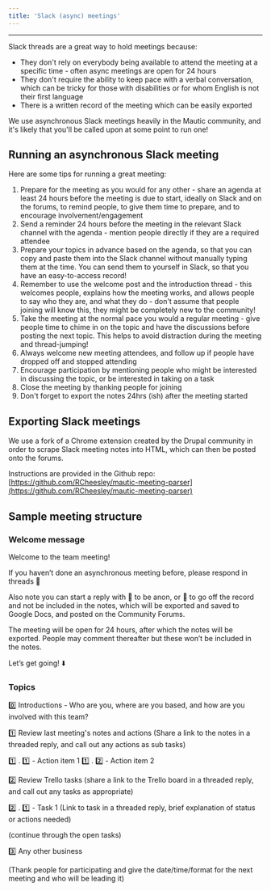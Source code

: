 ```yaml
---
title: 'Slack (async) meetings'
---
```


---
Slack threads are a great way to hold meetings because:

* They don't rely on everybody being available to attend the meeting at a specific time - often async meetings are open for 24 hours
* They don't require the ability to keep pace with a verbal conversation, which can be tricky for those with disabilities or for whom English is not their first language
* There is a written record of the meeting which can be easily exported

We use asynchronous Slack meetings heavily in the Mautic community, and it's likely that you'll be called upon at some point to run one! 

## Running an asynchronous Slack meeting

Here are some tips for running a great meeting:

1. Prepare for the meeting as you would for any other - share an agenda at least 24 hours before the meeting is due to start, ideally on Slack and on the forums, to remind people, to give them time to prepare, and to encourage involvement/engagement
2. Send a reminder 24 hours before the meeting in the relevant Slack channel with the agenda - mention people directly if they are a required attendee
3. Prepare your topics in advance based on the agenda, so that you can copy and paste them into the Slack channel without manually typing them at the time. You can send them to yourself in Slack, so that you have an easy-to-access record!
4. Remember to use the welcome post and the introduction thread - this welcomes people, explains how the meeting works, and allows people to say who they are, and what they do - don't assume that people joining will know this, they might be completely new to the community!
5. Take the meeting at the normal pace you would a regular meeting - give people time to chime in on the topic and have the discussions before posting the next topic. This helps to avoid distraction during the meeting and thread-jumping!
6. Always welcome new meeting attendees, and follow up if people have dropped off and stopped attending
7. Encourage participation by mentioning people who might be interested in discussing the topic, or be interested in taking on a task
8. Close the meeting by thanking people for joining
9. Don't forget to export the notes 24hrs (ish) after the meeting started

## Exporting Slack meetings
We use a fork of a Chrome extension created by the Drupal community in order to scrape Slack meeting notes into HTML, which can then be posted onto the forums.

Instructions are provided in the Github repo: [https://github.com/RCheesley/mautic-meeting-parser](https://github.com/RCheesley/mautic-meeting-parser)

## Sample meeting structure

### Welcome message

Welcome to the team meeting! 

If you haven’t done an asynchronous meeting before, please respond in threads :slightly_smiling_face:

Also note you can start a reply with 
:bust_in_silhouette: to be anon, or 
:no_entry_sign: to go off the record and not be included in the notes, which will be exported and saved to Google Docs, and posted on the Community Forums.

The meeting will be open for 24 hours, after which the notes will be exported. People may comment thereafter but these won’t be included in the notes.

Let’s get going! :arrow_down:

### Topics

:zero: Introductions - Who are you, where are you based, and how are you involved with this team?

:one: Review last meeting's notes and actions
(Share a link to the notes in a threaded reply, and call out any actions as sub tasks)

:one: . :one: - Action item 1
:one: . :two: - Action item 2

:two: Review Trello tasks
(share a link to the Trello board in a threaded reply, and call out any tasks as appropriate)

:two: . :one: - Task 1
(Link to task in a threaded reply, brief explanation of status or actions needed)

(continue through the open tasks)

:three: Any other business

(Thank people for participating and give the date/time/format for the next meeting and who will be leading it)